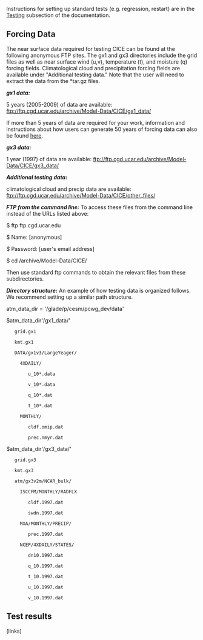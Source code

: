 Instructions for setting up standard tests (e.g. regression, restart) are in the 
[Testing](https://cice-consortium.github.io/CICE/cice_7_testing.html) subsection of the documentation.

## Forcing Data

The near surface data required for testing CICE can be found at the following anonymous FTP sites. The gx1 and gx3 directories include the grid files as well as near surface wind (u,v), temperature (t), and moisture (q) forcing fields. Climatological cloud and precipitation forcing fields are available under "Additional testing data." Note that the user will need to extract the data from the *tar.gz files.

_**gx1 data:**_

5 years (2005-2009) of data are available: ftp://ftp.cgd.ucar.edu/archive/Model-Data/CICE/gx1_data/

If more than 5 years of data are required for your work, information and instructions about how users can generate 50 years of forcing data can also be found [here](ftp://ftp.cgd.ucar.edu/archive/Model-Data/CICE/gx1_50yr_generation/gx1scrip.tar.gz). 

_**gx3 data:**_

1 year (1997) of data are available: ftp://ftp.cgd.ucar.edu/archive/Model-Data/CICE/gx3_data/

_**Additional testing data:**_ 

climatological cloud and precip data are available: ftp://ftp.cgd.ucar.edu/archive/Model-Data/CICE/other_files/

_**FTP from the command line:**_
To access these files from the command line instead of the URLs listed above:

$ ftp ftp.cgd.ucar.edu

$ Name: [anonymous]

$ Password: [user's email address]

$ cd /archive/Model-Data/CICE/

Then use standard ftp commands to obtain the relevant files from these subdirectories.

_**Directory structure:**_
An example of how testing data is organized follows. We recommend setting up a similar path structure.


atm_data_dir = '/glade/p/cesm/pcwg_dev/data'


   $atm_data_dir'/gx1_data/'

       grid.gx1

       kmt.gx1

       DATA/gx1v3/LargeYeager/
 
         4XDAILY/

            u_10*.data

            v_10*.data

            q_10*.dat

            t_10*.dat

         MONTHLY/

            cldf.omip.dat

            prec.nmyr.dat

   $atm_data_dir'/gx3_data/'

       grid.gx3

       kmt.gx3

       atm/gx3v2m/NCAR_bulk/
 
         ISCCPM/MONTHLY/RADFLX

            cldf.1997.dat

            swdn.1997.dat

         MXA/MONTHLY/PRECIP/

            prec.1997.dat

         NCEP/4XDAILY/STATES/

            dn10.1997.dat

            q_10.1997.dat

            t_10.1997.dat

            u_10.1997.dat

            v_10.1997.dat

## Test results
(links)